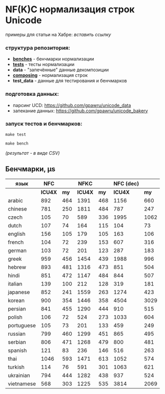 # NF(K)C нормализация строк Unicode

примеры для статьи на Хабре: _вставить ссылку_

### структура репозитория:

- [**benches**](benches) - бенчмарки нормализации
- [**tests**](tests) - тесты нормализации
- **data** - "запечённые" данные декомпозиции
- [**composing**](composing) - нормализация строк
- **test_data** - данные для тестирования и бенчмарков

### подготовка данных:

- парсинг UCD: https://github.com/gpawru/unicode_data
- запекание данных: https://github.com/gpawru/unicode_bakery

### запуск тестов и бенчмарков:

```
make test
```

```
make bench
```
*(результат - в виде CSV)*

## Бенчмарки, µs

| язык |  NFС  |      |  NFKС  |      |  NFС (dec) |  |
| ---- |  ---  |  --  |  ----  |  --  |  ---------- | - |
|      | **ICU4X** | **my** | **ICU4X** | **my** | **ICU4X** | **my** |
| arabic | 892 | 464 | 1391 | 468 | 1156 | 660 |
| chinese | 781 | 250 | 1811 | 484 | 787 | 247 |
| czech | 105 | 70 | 589 | 336 | 1995 | 1062 |
| dutch | 107 | 74 | 164 | 115 | 104 | 73 |
| english | 156 | 105 | 179 | 105 | 163 | 106 |
| french | 104 | 72 | 239 | 153 | 607 | 316 |
| german | 103 | 72 | 201 | 123 | 287 | 183 |
| greek | 959 | 456 | 1454 | 439 | 1988 | 996 |
| hebrew | 893 | 481 | 1316 | 473 | 851 | 504 |
| hindi | 851 | 472 | 1147 | 484 | 844 | 507 |
| italian | 139 | 100 | 212 | 128 | 319 | 181 |
| japanese | 852 | 241 | 1559 | 263 | 1274 | 423 |
| korean | 900 | 354 | 1446 | 358 | 4504 | 3029 |
| persian | 841 | 455 | 1290 | 444 | 910 | 515 |
| polish | 106 | 72 | 524 | 273 | 1033 | 604 |
| portuguese | 105 | 73 | 201 | 133 | 459 | 249 |
| russian | 799 | 460 | 1299 | 451 | 865 | 495 |
| serbian | 806 | 471 | 1268 | 479 | 800 | 481 |
| spanish | 121 | 83 | 236 | 146 | 516 | 263 |
| thai | 1046 | 593 | 1471 | 613 | 1052 | 574 |
| turkish | 114 | 76 | 591 | 301 | 1063 | 621 |
| ukrainian | 794 | 444 | 1282 | 438 | 937 | 524 |
| vietnamese | 568 | 303 | 1225 | 535 | 3814 | 2069 |
